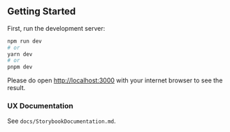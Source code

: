 ## Getting Started

First, run the development server:

```bash
npm run dev
# or
yarn dev
# or
pnpm dev
```

Please do open [http://localhost:3000](http://localhost:3000) with your internet browser to see the result.

### UX Documentation

See `docs/StorybookDocumentation.md`.

